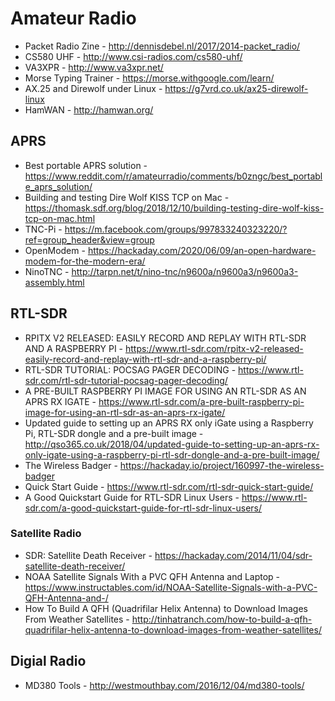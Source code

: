 # Amateur Radio

* Packet Radio Zine - http://dennisdebel.nl/2017/2014-packet_radio/
* CS580 UHF - http://www.csi-radios.com/cs580-uhf/
* VA3XPR - http://www.va3xpr.net/
* Morse Typing Trainer - https://morse.withgoogle.com/learn/
* AX.25 and Direwolf under Linux - https://g7vrd.co.uk/ax25-direwolf-linux
* HamWAN - http://hamwan.org/

## APRS

* Best portable APRS solution - https://www.reddit.com/r/amateurradio/comments/b0zngc/best_portable_aprs_solution/
* Building and testing Dire Wolf KISS TCP on Mac - https://thomask.sdf.org/blog/2018/12/10/building-testing-dire-wolf-kiss-tcp-on-mac.html
* TNC-Pi - https://m.facebook.com/groups/997833240323220/?ref=group_header&view=group
* OpenModem - https://hackaday.com/2020/06/09/an-open-hardware-modem-for-the-modern-era/
* NinoTNC - http://tarpn.net/t/nino-tnc/n9600a/n9600a3/n9600a3-assembly.html

## RTL-SDR

* RPITX V2 RELEASED: EASILY RECORD AND REPLAY WITH RTL-SDR AND A RASPBERRY PI - https://www.rtl-sdr.com/rpitx-v2-released-easily-record-and-replay-with-rtl-sdr-and-a-raspberry-pi/
* RTL-SDR TUTORIAL: POCSAG PAGER DECODING - https://www.rtl-sdr.com/rtl-sdr-tutorial-pocsag-pager-decoding/
* A PRE-BUILT RASPBERRY PI IMAGE FOR USING AN RTL-SDR AS AN APRS RX IGATE - https://www.rtl-sdr.com/a-pre-built-raspberry-pi-image-for-using-an-rtl-sdr-as-an-aprs-rx-igate/
* Updated guide to setting up an APRS RX only iGate using a Raspberry Pi, RTL-SDR dongle and a pre-built image - http://qso365.co.uk/2018/04/updated-guide-to-setting-up-an-aprs-rx-only-igate-using-a-raspberry-pi-rtl-sdr-dongle-and-a-pre-built-image/
* The Wireless Badger - https://hackaday.io/project/160997-the-wireless-badger
* Quick Start Guide - https://www.rtl-sdr.com/rtl-sdr-quick-start-guide/
* A Good Quickstart Guide for RTL-SDR Linux Users - https://www.rtl-sdr.com/a-good-quickstart-guide-for-rtl-sdr-linux-users/

### Satellite Radio

* SDR: Satellite Death Receiver - https://hackaday.com/2014/11/04/sdr-satellite-death-receiver/
* NOAA Satellite Signals With a PVC QFH Antenna and Laptop - https://www.instructables.com/id/NOAA-Satellite-Signals-with-a-PVC-QFH-Antenna-and-/
* How To Build A QFH (Quadrifilar Helix Antenna) to Download Images From Weather Satellites - http://tinhatranch.com/how-to-build-a-qfh-quadrifilar-helix-antenna-to-download-images-from-weather-satellites/

## Digial Radio

* MD380 Tools - http://westmouthbay.com/2016/12/04/md380-tools/
